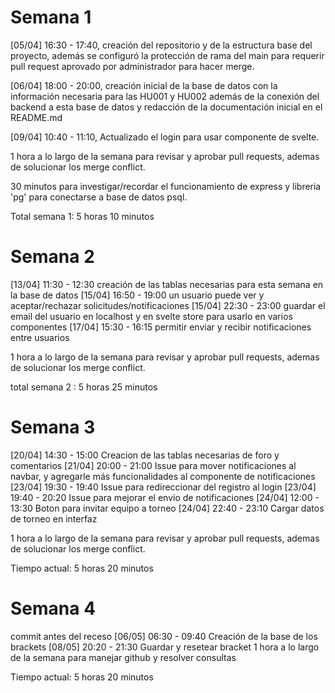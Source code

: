 # Semana 1

[05/04] 16:30 - 17:40, creación del repositorio y de la estructura base del proyecto, además se configuró la protección de rama del main para requerir pull request aprovado por administrador para hacer merge. 

[06/04] 18:00 - 20:00, creación inicial de la base de datos con la información necesaria para las HU001 y HU002 además de la conexión del backend a esta base de datos y redacción de la documentación inicial en el README.md

[09/04] 10:40 - 11:10, Actualizado el login para usar componente de svelte.

1 hora a lo largo de la semana para revisar y aprobar pull requests, ademas de solucionar los merge conflict.

30 minutos para investigar/recordar el funcionamiento de express y libreria 'pg' para conectarse a base de datos psql.

Total semana 1: 5 horas 10 minutos

# Semana 2
[13/04] 11:30 - 12:30 creación de las tablas necesarias para esta semana en la base de datos
[15/04] 16:50 - 19:00 un usuario puede ver y aceptar/rechazar solicitudes/notificaciones
[15/04] 22:30 - 23:00 guardar el email del usuario en localhost y en svelte store para usarlo en varios componentes
[17/04] 15:30 - 16:15 permitir enviar y recibir notificaciones entre usuarios

1 hora a lo largo de la semana para revisar y aprobar pull requests, ademas de solucionar los merge conflict.

total semana 2 : 5 horas 25 minutos 

# Semana 3
[20/04] 14:30 - 15:00 Creacion de las tablas necesarias de foro y comentarios
[21/04] 20:00 - 21:00 Issue para mover notificaciones al navbar, y agregarle más funcionalidades al componente de notificaciones
[23/04] 19:30 - 19:40 Issue para redireccionar del registro al login
[23/04] 19:40 - 20:20 Issue para mejorar el envio de notificaciones
[24/04] 12:00 - 13:30 Boton para invitar equipo a torneo
[24/04] 22:40 - 23:10 Cargar datos de torneo en interfaz 

1 hora a lo largo de la semana para revisar y aprobar pull requests, ademas de solucionar los merge conflict.

Tiempo actual: 5 horas 20 minutos

# Semana 4
commit antes del receso
[06/05] 06:30 - 09:40 Creación de la base de los brackets 
[08/05] 20:20 - 21:30 Guardar y resetear bracket
1 hora a lo largo de la semana para manejar github y resolver consultas

Tiempo actual: 5 horas 20 minutos